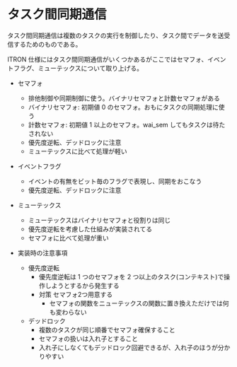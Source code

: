 # タスク間同期通信

タスク間同期通信は複数のタスクの実行を制御したり、タスク間でデータを送受信するためのものである。

ITRON 仕様にはタスク間同期通信がいくつかあるがここではセマフォ、イベントフラグ、ミューテックスについて取り上げる。

* セマフォ
  * 排他制御や同期制御に使う。バイナリセマフォと計数セマフォがある
  * バイナリセマフォ: 初期値 0 のセマフォ。おもにタスクの同期処理に使う
  * 計数セマフォ: 初期値 1 以上のセマフォ。wai_sem してもタスクは待たされない
  * 優先度逆転、デッドロックに注意
  * ミューテックスに比べて処理が軽い
* イベントフラグ
  * イベントの有無をビット毎のフラグで表現し、同期をおこなう
  * 優先度逆転、デッドロックに注意
* ミューテックス
  * ミューテックスはバイナリセマフォと役割りは同じ
  * 優先度逆転を考慮した仕組みが実装されてる
  * セマフォに比べて処理が重い

* 実装時の注意事項
  * 優先度逆転
    * 優先度逆転は 1 つのセマフォを 2 つ以上のタスク(コンテキスト)で操作しようとするから発生する
    * 対策 セマフォ2つ用意する
      * セマフォの関数をニューテックスの関数に置き換えただけでは何も変わらない
  * デッドロック
    * 複数のタスクが同じ順番でセマフォ確保すること
    * セマフォの扱いは入れ子とすること
    * 入れ子にしなくてもデッドロック回避できるが、入れ子のほうが分かりやすい
